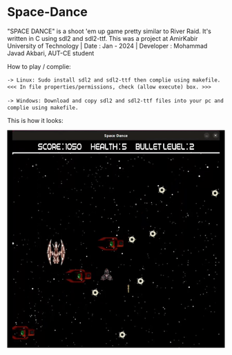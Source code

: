 # Space-Dance
"SPACE DANCE" is a shoot 'em up game pretty similar to River Raid. It's written in C using sdl2 and sdl2-ttf.
This was a project at AmirKabir University of Technology | Date : Jan - 2024 | Developer : Mohammad Javad Akbari, AUT-CE student


How to play / complie:

	-> Linux: Sudo install sdl2 and sdl2-ttf then complie using makefile.
	<<< In file properties/permissions, check (allow execute) box. >>>

	-> Windows: Download and copy sdl2 and sdl2-ttf files into your pc and complie using makefile.

This is how it looks:

![](https://github.com/Akbari-MJ/Space-Dance/blob/main/Src/Resources/runClip.gif)
